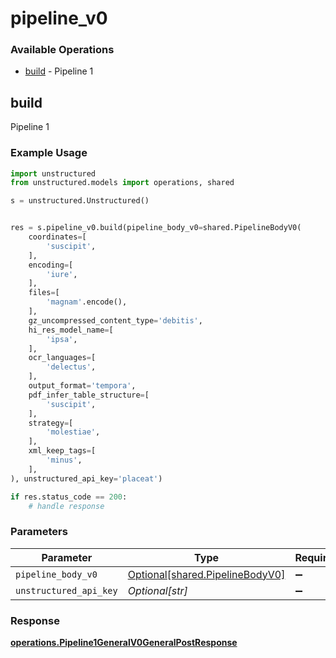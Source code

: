 # pipeline_v0

### Available Operations

* [build](#build) - Pipeline 1

## build

Pipeline 1

### Example Usage

```python
import unstructured
from unstructured.models import operations, shared

s = unstructured.Unstructured()


res = s.pipeline_v0.build(pipeline_body_v0=shared.PipelineBodyV0(
    coordinates=[
        'suscipit',
    ],
    encoding=[
        'iure',
    ],
    files=[
        'magnam'.encode(),
    ],
    gz_uncompressed_content_type='debitis',
    hi_res_model_name=[
        'ipsa',
    ],
    ocr_languages=[
        'delectus',
    ],
    output_format='tempora',
    pdf_infer_table_structure=[
        'suscipit',
    ],
    strategy=[
        'molestiae',
    ],
    xml_keep_tags=[
        'minus',
    ],
), unstructured_api_key='placeat')

if res.status_code == 200:
    # handle response
```

### Parameters

| Parameter                                                                | Type                                                                     | Required                                                                 | Description                                                              |
| ------------------------------------------------------------------------ | ------------------------------------------------------------------------ | ------------------------------------------------------------------------ | ------------------------------------------------------------------------ |
| `pipeline_body_v0`                                                       | [Optional[shared.PipelineBodyV0]](../../models/shared/pipelinebodyv0.md) | :heavy_minus_sign:                                                       | N/A                                                                      |
| `unstructured_api_key`                                                   | *Optional[str]*                                                          | :heavy_minus_sign:                                                       | N/A                                                                      |


### Response

**[operations.Pipeline1GeneralV0GeneralPostResponse](../../models/operations/pipeline1generalv0generalpostresponse.md)**

